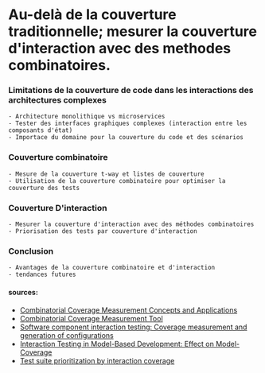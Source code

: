 # Au-delà de la couverture traditionnelle; mesurer la couverture d'interaction avec des methodes combinatoires.

### Limitations de la couverture de code dans les interactions des architectures complexes
    - Architecture monolithique vs microservices
    - Tester des interfaces graphiques complexes (interaction entre les composants d'état)
    - Importace du domaine pour la couverture du code et des scénarios

### Couverture combinatoire
    - Mesure de la couverture t-way et listes de couverture
    - Utilisation de la couverture combinatoire pour optimiser la couverture des tests

### Couverture D'interaction
    - Mesurer la couverture d'interaction avec des méthodes combinatoires
    - Priorisation des tests par couverture d'interaction

### Conclusion
    - Avantages de la couverture combinatoire et d'interaction
    - tendances futures


#### sources:
- [Combinatorial Coverage Measurement Concepts and Applications](https://csrc.nist.gov/CSRC/media/Presentations/Combinatorial-Coverage-Measurement-Concepts-and-Ap/images-media/kuhn-et-al-iwct13.pdf)  
- [Combinatorial Coverage
Measurement Tool](https://csrc.nist.rip/groups/SNS/acts/documents/CCM-guide-130107.pdf)
- [Software component interaction testing: Coverage measurement and generation of configurations](https://ruor.uottawa.ca/items/ccb46f22-e418-4b9e-9c64-85d2e8ad691f)
- [Interaction Testing in Model-Based Development: Effect on Model-Coverage](https://homepages.inf.ed.ac.uk/arajan/My-Pubs/interaction-coverage-APSEC-06.pdf)
- [Test suite prioritization by interaction coverage](https://dl.acm.org/doi/10.1145/1294921.1294922)